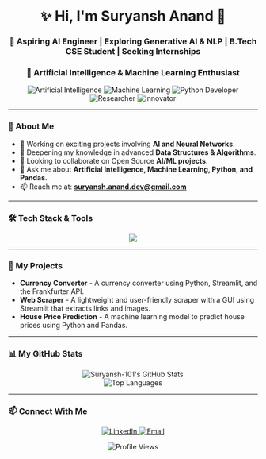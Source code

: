<div align="center">

# ✨ Hi, I'm Suryansh Anand 👋

### 🧠 Aspiring AI Engineer | Exploring Generative AI & NLP | B.Tech CSE Student | Seeking Internships

### 🤖 **Artificial Intelligence & Machine Learning Enthusiast**

<p align="center">
  <img src="https://img.shields.io/badge/Artificial%20Intelligence-00B9FF?style=for-the-badge&logo=openai&logoColor=white" alt="Artificial Intelligence">
  <img src="https://img.shields.io/badge/Machine%20Learning-FF8800?style=for-the-badge&logo=tensorflow&logoColor=white" alt="Machine Learning">
  <img src="https://img.shields.io/badge/Python%20Developer-3776AB?style=for-the-badge&logo=python&logoColor=white" alt="Python Developer">
  <img src="https://img.shields.io/badge/Researcher-7A288A?style=for-the-badge" alt="Researcher">
  <img src="https://img.shields.io/badge/Innovator-00A693?style=for-the-badge" alt="Innovator">
</p>

</div>

---

### 🚀 About Me

-    🔭 Working on exciting projects involving **AI and Neural Networks**.
-    🌱 Deepening my knowledge in advanced **Data Structures & Algorithms**.
-    🤝 Looking to collaborate on Open Source **AI/ML projects**.
-    💬 Ask me about **Artificial Intelligence, Machine Learning, Python, and Pandas**.
-    📫 Reach me at: **suryansh.anand.dev@gmail.com**

---

### 🛠️ Tech Stack & Tools

<p align="center">
  <a href="https://skillicons.dev">
    <img src="https://skillicons.dev/icons?i=python,c,pandas,numpy,sklearn,tensorflow,pytorch,git,vscode,docker,aws,gcp&theme=dark" />
  </a>
</p>

---

### 🎯 My Projects

* **Currency Converter** - A currency converter using Python, Streamlit, and the Frankfurter API.
* **Web Scraper** - A lightweight and user-friendly scraper with a GUI using Streamlit that extracts links and images.
* **House Price Prediction** - A machine learning model to predict house prices using Python and Pandas.

---

### 📊 My GitHub Stats

<p align="center">
  <img src="https://github-readme-stats.vercel.app/api?username=Suryansh-101&show_icons=true&theme=tokyonight&hide_border=true&count_private=true" alt="Suryansh-101's GitHub Stats" />
  <br/>
  <img src="https://github-readme-stats.vercel.app/api/top-langs/?username=Suryansh-101&layout=compact&theme=tokyonight&hide_border=true" alt="Top Languages" />
</p>

---

### 📫 Connect With Me

<p align="center">
  <a href="https://www.linkedin.com/in/suryansh-anand" target="_blank">
    <img src="https://img.shields.io/badge/LinkedIn-0077B5?style=for-the-badge&logo=linkedin&logoColor=white" alt="LinkedIn">
  </a>
  <a href="mailto:suryansh.anand.dev@gmail.com" target="_blank">
    <img src="https://img.shields.io/badge/Email-D14836?style=for-the-badge&logo=gmail&logoColor=white" alt="Email">
  </a>
</p>

<p align="center">
  <img src="https://komarev.com/ghpvc/?username=Suryansh-101&label=Profile%20Views&color=blueviolet&style=flat-square" alt="Profile Views">
</p>

